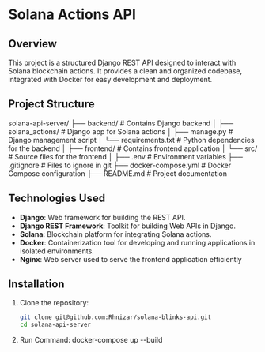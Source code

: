 # Solana Actions API

## Overview

This project is a structured Django REST API designed to interact with Solana blockchain actions. It provides a clean and organized codebase, integrated with Docker for easy development and deployment.

## Project Structure

solana-api-server/
├── backend/                 # Contains Django backend
│   ├── solana_actions/      # Django app for Solana actions
│   ├── manage.py            # Django management script
│   └── requirements.txt     # Python dependencies for the backend
│
├── frontend/                # Contains frontend application
│   └── src/                 # Source files for the frontend
│
├── .env                     # Environment variables
├── .gitignore               # Files to ignore in git
├── docker-compose.yml       # Docker Compose configuration
├── README.md                # Project documentation



## Technologies Used

- **Django**: Web framework for building the REST API.
- **Django REST Framework**: Toolkit for building Web APIs in Django.
- **Solana**: Blockchain platform for integrating Solana actions.
- **Docker**: Containerization tool for developing and running applications in isolated environments.
- **Nginx**: Web server used to serve the frontend application efficiently

## Installation

1. Clone the repository:
   ```bash
   git clone git@github.com:Rhnizar/solana-blinks-api.git
   cd solana-api-server

2. Run Command:
    docker-compose up --build